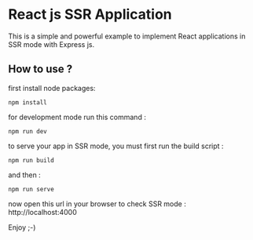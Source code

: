 # React js SSR Application
This is a simple and powerful example to implement React applications in SSR mode with Express js.

## How to use ?

first install node packages:

```
npm install
```

for development mode run this command :

```
npm run dev
```

to serve your app in SSR mode, you must first run the build script :

```
npm run build
```

and then :

```
npm run serve
```

now open this url in your browser to check SSR mode : http://localhost:4000

Enjoy  ;-)
